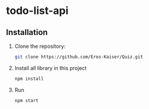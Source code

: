 # todo-list-api
## Installation
1. Clone the repository:

   ```bash
   git clone https://github.com/Eros-Kaiser/Quiz.git
   ```
2. Install all library in this project 
   ```bash
   npm install
   ```
4. Run
   ```bash
   npm start
   ```
